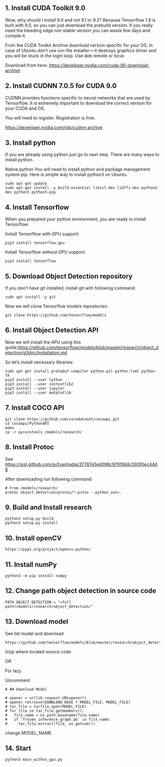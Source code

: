 ##   1. Install CUDA Toolkit 9.0

Wow, why should I install 9.0 and not 9.1 or 9.2? Because Tensorflow 1.8 is built with 9.0, so you can just download the prebuild version. If you really need the bleeding edge not-stable version  you can waste few days and compile it.

From the CUDA Toolkit Archive download version specific for your OS. In case of Ubuntu don’t use run-file installer — it destroys graphics driver and you will be stuck in the login loop. Use deb remote or local.

Download from here: https://developer.nvidia.com/cuda-90-download-archive

##  2. Install CUDNN 7.0.5 for CUDA 9.0

CUDNN provides functions specific to neural networks that are used by Tensorflow. It is extremely important to download the correct version for your CUDA and OS.

You will need to register. Registration is free.

https://developer.nvidia.com/rdp/cudnn-archive

##  3. Install python

If you are already using python just go to next step. There are many ways to install python. 

Native python
You will need to install python and package management system pip. Here is simple way to install python3 on Ubuntu.
```
sudo apt-get update
sudo apt-get install -y build-essential libssl-dev libffi-dev python3-dev python3 python3-pip
```
##  4. Install Tensorflow

When you prepared your python environment, you are ready to install Tensorflow:


Install Tensorflow with GPU support:
```
pip3 install tensorflow-gpu
```
Install Tensorflow without GPU support:
```
pip3 install tensorflow
```
##  5. Download Object Detection repository

If you don’t have git installed, install git with following command:

```
sudo apt install -y git
```

Now we will clone Tensorflow models repositories:

```
git clone https://github.com/tensorflow/models
```

##  6. Install Object Detection API

Now we will install the APU using this guide:https://github.com/tensorflow/models/blob/master/research/object_detection/g3doc/installation.md

So let’s install necessary libraries:
```
sudo apt-get install protobuf-compiler python-pil python-lxml python-tk
pip3 install --user Cython
pip3 install --user contextlib2
pip3 install --user jupyter
pip3 install --user matplotlib
```

##  7. Install COCO API

```
git clone https://github.com/cocodataset/cocoapi.git
cd cocoapi/PythonAPI
make
cp -r pycocotools /models/research/
```

##  8. Install Protoc
See https://gist.github.com/sofyanhadia/37787e5ed098c97919b8c593f0ec44d8

After downloading run following command:
```
# From /models/research/
protoc object_detection/protos/*.proto --python_out=.
```

##  9. Build and Install research

```
python3 setup.py build
python3 setup.py install
```


##  10. Install openCV

```
https://pypi.org/project/opencv-python/
```

##  11. Install numPy

```
python3 -m pip install numpy

```

##  12. Change path object detection in source code
```
PATH_OBJECT_DETECTION = "<full path>/models/research/object_detection/"
```

##  13. Download model

See list model and download
```
https://github.com/tensorflow/models/blob/master/research/object_detection/g3doc/detection_model_zoo.md
```


Uzip where located source code

OR

For lazy

Uncomment
```
# ## Download Model

# opener = urllib.request.URLopener()
# opener.retrieve(DOWNLOAD_BASE + MODEL_FILE, MODEL_FILE)
# tar_file = tarfile.open(MODEL_FILE)
# for file in tar_file.getmembers():
#   file_name = os.path.basename(file.name)
#   if 'frozen_inference_graph.pb' in file_name:
#     tar_file.extract(file, os.getcwd())

```


change MODEL_NAME

##  14. Start

```
python3 main_withou_gpu.py
```
